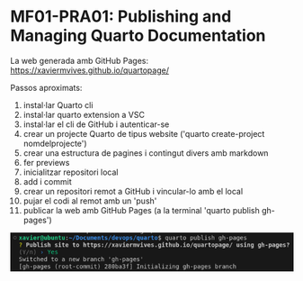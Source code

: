 # MF01-PRA01: Publishing and Managing Quarto Documentation
La web generada amb GitHub Pages: <https://xaviermvives.github.io/quartopage/>

Passos aproximats:
1. instal·lar Quarto cli
2. instal·lar quarto extension a VSC
3. instal·lar el cli de GitHub i autenticar-se
4. crear un projecte Quarto de tipus website ('quarto create-project nomdelprojecte')
5. crear una estructura de pagines i contingut divers amb markdown
6. fer previews
7. inicialitzar repositori local 
8. add i commit
9. crear un repositori remot a GitHub i vincular-lo amb el local
10. pujar el codi al remot amb un 'push'
11. publicar la web amb GitHub Pages (a la terminal 'quarto publish gh-pages')


![](/images/08-quarto-publish-gh-pages.png)